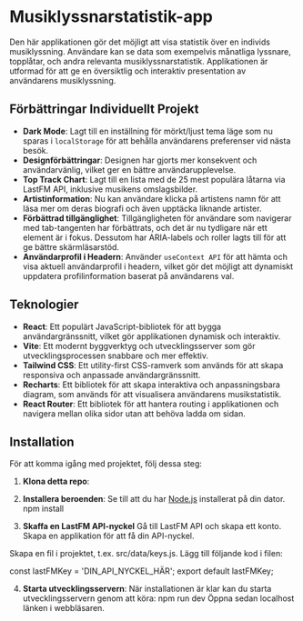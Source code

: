 # Musiklyssnarstatistik-app

Den här applikationen gör det möjligt att visa statistik över en individs musiklyssning. Användare kan se data som exempelvis månatliga lyssnare, topplåtar, och andra relevanta musiklyssnarstatistik. Applikationen är utformad för att ge en översiktlig och interaktiv presentation av användarens musiklyssning.

## Förbättringar Individuellt Projekt

- **Dark Mode**: Lagt till en inställning för mörkt/ljust tema läge som nu sparas i `localStorage` för att behålla användarens preferenser vid nästa besök.
- **Designförbättringar**: Designen har gjorts mer konsekvent och användarvänlig, vilket ger en bättre användarupplevelse.
- **Top Track Chart**: Lagt till en lista med de 25 mest populära låtarna via LastFM API, inklusive musikens omslagsbilder.
- **Artistinformation**: Nu kan användare klicka på artistens namn för att läsa mer om deras biografi och även upptäcka liknande artister.
- **Förbättrad tillgänglighet**: Tillgängligheten för användare som navigerar med tab-tangenten har förbättrats, och det är nu tydligare när ett element är i fokus. Dessutom har ARIA-labels och roller lagts till för att ge bättre skärmläsarstöd.
- **Användarprofil i Headern**: Använder `useContext API` för att hämta och visa aktuell användarprofil i headern, vilket gör det möjligt att dynamiskt uppdatera profilinformation baserat på användarens val.

## Teknologier

- **React**: Ett populärt JavaScript-bibliotek för att bygga användargränssnitt, vilket gör applikationen dynamisk och interaktiv.
- **Vite**: Ett modernt byggverktyg och utvecklingsserver som gör utvecklingsprocessen snabbare och mer effektiv.
- **Tailwind CSS**: Ett utility-first CSS-ramverk som används för att skapa responsiva och anpassade användargränssnitt.
- **Recharts**: Ett bibliotek för att skapa interaktiva och anpassningsbara diagram, som används för att visualisera användarens musikstatistik.
- **React Router**: Ett bibliotek för att hantera routing i applikationen och navigera mellan olika sidor utan att behöva ladda om sidan.

## Installation

För att komma igång med projektet, följ dessa steg:

1. **Klona detta repo**:

2. **Installera beroenden**:
   Se till att du har [Node.js](https://nodejs.org/) installerat på din dator.
   npm install

3. **Skaffa en LastFM API-nyckel**
   Gå till LastFM API och skapa ett konto.
   Skapa en applikation för att få din API-nyckel.

Skapa en fil i projektet, t.ex. src/data/keys.js.
Lägg till följande kod i filen:

const lastFMKey = 'DIN_API_NYCKEL_HÄR';
export default lastFMKey;

4. **Starta utvecklingsservern**:
   När installationen är klar kan du starta utvecklingsservern genom att köra:
   npm run dev
   Öppna sedan localhost länken i webbläsaren.
